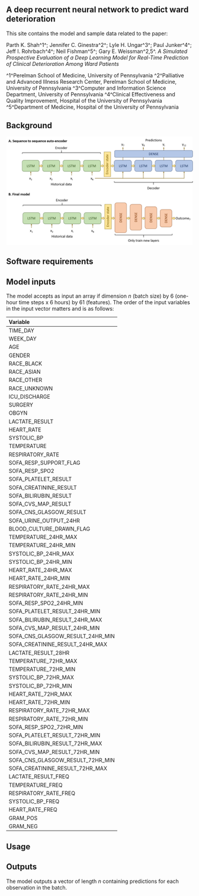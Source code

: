 ## A deep recurrent neural network to predict ward deterioration

This site contains the model and sample data related to the paper:

Parth K. Shah^1^; Jennifer C. Ginestra^2^; Lyle H. Ungar^3^; Paul Junker^4^; Jeff I. Rohrbach^4^; Neil Fishman^5^; Gary E. Weissman^2,5^. *A Simulated Prospective Evaluation of a Deep Learning Model for Real-Time Prediction of Clinical Deterioration Among Ward Patients* 

^1^Perelman School of Medicine, University of Pennsylvania
^2^Palliative and Advanced Illness Research Center, Perelman School of Medicine, University of Pennsylvania
^3^Computer and Information Science Department, University of Pennsylvania
^4^Clinical Effectiveness and Quality Improvement, Hospital of the University of Pennsylvania
^5^Department of Medicine, Hospital of the University of Pennsylvania

## Background

![The model architecture](drnn_model_diagram.png)

## Software requirements

## Model inputs

The model accepts as input an array if dimension $n$ (batch size) by 6 (one-hour time steps x 6 hours) by 61 (features). The order of the input variables in the input vector matters and is as follows:

|Variable                         |
|:--------------------------------|
|TIME_DAY                         |
|WEEK_DAY                         |
|AGE                              |
|GENDER                           |
|RACE_BLACK                       |
|RACE_ASIAN                       |
|RACE_OTHER                       |
|RACE_UNKNOWN                     |
|ICU_DISCHARGE                    |
|SURGERY                          |
|OBGYN                            |
|LACTATE_RESULT                   |
|HEART_RATE                       |
|SYSTOLIC_BP                      |
|TEMPERATURE                      |
|RESPIRATORY_RATE                 |
|SOFA_RESP_SUPPORT_FLAG           |
|SOFA_RESP_SPO2                   |
|SOFA_PLATELET_RESULT             |
|SOFA_CREATININE_RESULT           |
|SOFA_BILIRUBIN_RESULT            |
|SOFA_CVS_MAP_RESULT              |
|SOFA_CNS_GLASGOW_RESULT          |
|SOFA_URINE_OUTPUT_24HR           |
|BLOOD_CULTURE_DRAWN_FLAG         |
|TEMPERATURE_24HR_MAX             |
|TEMPERATURE_24HR_MIN             |
|SYSTOLIC_BP_24HR_MAX             |
|SYSTOLIC_BP_24HR_MIN             |
|HEART_RATE_24HR_MAX              |
|HEART_RATE_24HR_MIN              |
|RESPIRATORY_RATE_24HR_MAX        |
|RESPIRATORY_RATE_24HR_MIN        |
|SOFA_RESP_SPO2_24HR_MIN          |
|SOFA_PLATELET_RESULT_24HR_MIN    |
|SOFA_BILIRUBIN_RESULT_24HR_MAX   |
|SOFA_CVS_MAP_RESULT_24HR_MIN     |
|SOFA_CNS_GLASGOW_RESULT_24HR_MIN |
|SOFA_CREATININE_RESULT_24HR_MAX  |
|LACTATE_RESULT_28HR              |
|TEMPERATURE_72HR_MAX             |
|TEMPERATURE_72HR_MIN             |
|SYSTOLIC_BP_72HR_MAX             |
|SYSTOLIC_BP_72HR_MIN             |
|HEART_RATE_72HR_MAX              |
|HEART_RATE_72HR_MIN              |
|RESPIRATORY_RATE_72HR_MAX        |
|RESPIRATORY_RATE_72HR_MIN        |
|SOFA_RESP_SPO2_72HR_MIN          |
|SOFA_PLATELET_RESULT_72HR_MIN    |
|SOFA_BILIRUBIN_RESULT_72HR_MAX   |
|SOFA_CVS_MAP_RESULT_72HR_MIN     |
|SOFA_CNS_GLASGOW_RESULT_72HR_MIN |
|SOFA_CREATININE_RESULT_72HR_MAX  |
|LACTATE_RESULT_FREQ              |
|TEMPERATURE_FREQ                 |
|RESPIRATORY_RATE_FREQ            |
|SYSTOLIC_BP_FREQ                 |
|HEART_RATE_FREQ                  |
|GRAM_POS                         |
|GRAM_NEG                         |

## Usage

## Outputs

The model outputs a vector of length $n$ containing predictions for each observation in the batch.
